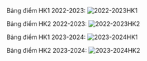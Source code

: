 Bảng điểm HK1 2022-2023:
![2022-2023HK1](https://github.com/IamPatricKKK/Readme/assets/165500122/d9c7ec63-f729-4536-ac4c-9f9dc37b9ed2)

Bảng điểm HK2 2022-2023:
![2022-2023HK2](https://github.com/IamPatricKKK/Readme/assets/165500122/f80d2123-3947-41d0-a3f0-ba87173f62e5)

Bảng điểm HK1 2023-2024:
![2023-2024HK1 ](https://github.com/IamPatricKKK/Readme/assets/165500122/5b02cb56-b331-4927-a63f-3fa67229fbb3)

Bảng điểm HK2 2023-2024:
![2023-2024HK2 ](https://github.com/IamPatricKKK/Readme/assets/165500122/72f3ac40-8138-4202-84d8-1175bd670fec)
